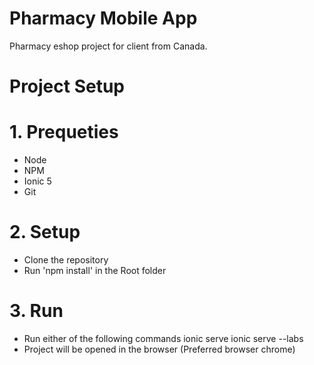 # Pharmacy Mobile App

Pharmacy eshop project for client from Canada.

# Project Setup
# 1. Prequeties
- Node
- NPM
- Ionic 5
- Git

# 2. Setup
- Clone the repository
- Run 'npm install' in the Root folder

# 3. Run
- Run either of the following commands
  ionic serve
  ionic serve --labs
- Project will be opened in the browser (Preferred browser chrome)

